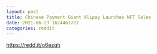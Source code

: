 ```yaml
--- 
layout: post 
title: Chinese Payment Giant Alipay Launches NFT Sales 
date: 2021-06-23 1624461727 
categories: reddit 
--- 
```

https://redd.it/o6ezqh